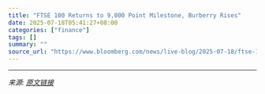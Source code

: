 ```yaml
---
title: "FTSE 100 Returns to 9,000 Point Milestone, Burberry Rises"
date: 2025-07-18T05:41:27+08:00
categories: ["finance"]
tags: []
summary: ""
source_url: "https://www.bloomberg.com/news/live-blog/2025-07-18/ftse-100-live-pound-burberry-gilts-usd-gbp-trump-tariffs-what-s-moving-uk-markets-right-now-markets-today"
---
```




---

*来源: [原文链接](https://www.bloomberg.com/news/live-blog/2025-07-18/ftse-100-live-pound-burberry-gilts-usd-gbp-trump-tariffs-what-s-moving-uk-markets-right-now-markets-today)*
